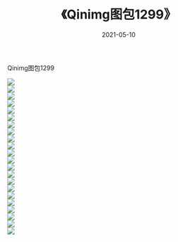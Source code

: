 ﻿---
layout: post
title:  《Qinimg图包1299》
date:   2021-05-10
img: http://imgx.orgx.ga/Qinimg图包/Qinimg图包1299/000.jpg
categories: [美女, 清纯, 唯美]
---

Qinimg图包1299

 ![](http://imgx.orgx.ga/Qinimg图包/Qinimg图包1299/001.jpg) <br>![](http://imgx.orgx.ga/Qinimg图包/Qinimg图包1299/002.jpg) <br>![](http://imgx.orgx.ga/Qinimg图包/Qinimg图包1299/003.jpg) <br>![](http://imgx.orgx.ga/Qinimg图包/Qinimg图包1299/004.jpg) <br>![](http://imgx.orgx.ga/Qinimg图包/Qinimg图包1299/005.jpg) <br>![](http://imgx.orgx.ga/Qinimg图包/Qinimg图包1299/006.jpg) <br>![](http://imgx.orgx.ga/Qinimg图包/Qinimg图包1299/007.jpg) <br>![](http://imgx.orgx.ga/Qinimg图包/Qinimg图包1299/008.jpg) <br>![](http://imgx.orgx.ga/Qinimg图包/Qinimg图包1299/009.jpg) <br>![](http://imgx.orgx.ga/Qinimg图包/Qinimg图包1299/010.jpg) <br>![](http://imgx.orgx.ga/Qinimg图包/Qinimg图包1299/011.jpg) <br>![](http://imgx.orgx.ga/Qinimg图包/Qinimg图包1299/012.jpg) <br>![](http://imgx.orgx.ga/Qinimg图包/Qinimg图包1299/013.jpg) <br>![](http://imgx.orgx.ga/Qinimg图包/Qinimg图包1299/014.jpg) <br>![](http://imgx.orgx.ga/Qinimg图包/Qinimg图包1299/015.jpg) <br>![](http://imgx.orgx.ga/Qinimg图包/Qinimg图包1299/016.jpg) <br>![](http://imgx.orgx.ga/Qinimg图包/Qinimg图包1299/017.jpg) <br>![](http://imgx.orgx.ga/Qinimg图包/Qinimg图包1299/018.jpg) <br>![](http://imgx.orgx.ga/Qinimg图包/Qinimg图包1299/019.jpg) <br>![](http://imgx.orgx.ga/Qinimg图包/Qinimg图包1299/020.jpg) <br>![](http://imgx.orgx.ga/Qinimg图包/Qinimg图包1299/021.jpg) <br>![](http://imgx.orgx.ga/Qinimg图包/Qinimg图包1299/022.jpg) <br>